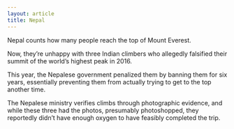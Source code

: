 ```yaml
---
layout: article
title: Nepal
---
```

Nepal counts how many people reach the top of Mount Everest.

Now, they’re unhappy with three Indian climbers who allegedly falsified their summit of the world’s highest peak in 2016.

This year, the Nepalese government penalized them by banning them for six years, essentially preventing them from actually trying to get to the top another time.

The Nepalese ministry verifies climbs through photographic evidence, and while these three had the photos, presumably photoshopped, they reportedly didn’t have enough oxygen to have feasibly completed the trip.
